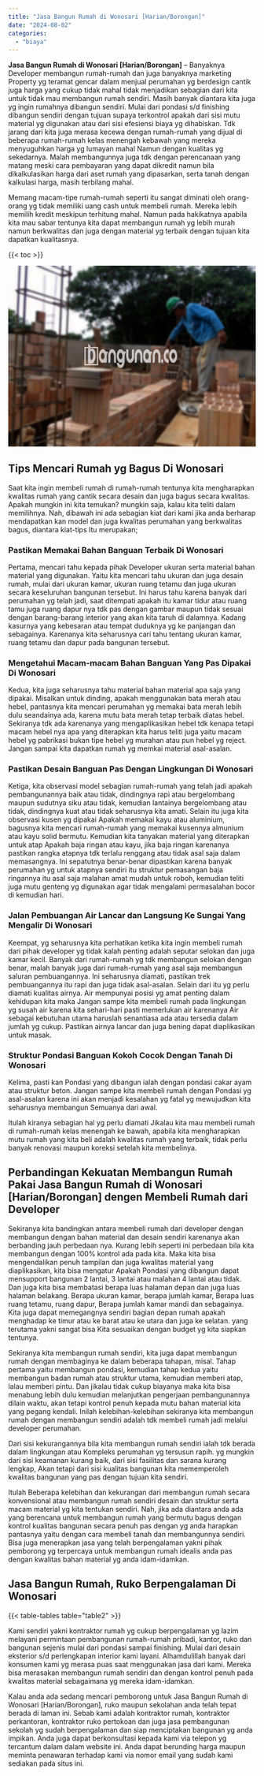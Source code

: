 ```yaml
---
title: "Jasa Bangun Rumah di Wonosari [Harian/Borongan]"
date: "2024-08-02"
categories: 
  - "biaya"
---
```


**Jasa Bangun Rumah di Wonosari \[Harian/Borongan\]** – Banyaknya Developer membangun rumah-rumah dan juga banyaknya marketing Property yg teramat gencar dalam menjual perumahan yg berdesign cantik juga harga yang cukup tidak mahal tidak menjadikan sebagian dari kita untuk tidak mau membangun rumah sendiri. Masih banyak diantara kita juga yg ingin rumahnya dibangun sendiri. Mulai dari pondasi s/d finishing dibangun sendiri dengan tujuan supaya terkontrol apakah dari sisi mutu material yg digunakan atau dari sisi efesiensi biaya yg dihabiskan. Tdk jarang dari kita juga merasa kecewa dengan rumah-rumah yang dijual di beberapa rumah-rumah kelas menengah kebawah yang mereka menyuguhkan harga yg lumayan mahal Namun dengan kualitas yg sekedarnya. Malah membangunnya juga tdk dengan perencanaan yang matang meski cara pembayaran yang dapat dikredit namun bila dikalkulasikan harga dari aset rumah yang dipasarkan, serta tanah dengan kalkulasi harga, masih terbilang mahal.

Memang macam-tipe rumah-rumah seperti itu sangat diminati oleh orang-orang yg tidak memiliki uang cash untuk membeli rumah. Mereka lebih memilih kredit meskipun terhitung mahal. Namun pada hakikatnya apabila kita mau sabar tentunya kita dapat membangun rumah yg lebih murah namun berkwalitas dan juga dengan material yg terbaik dengan tujuan kita dapatkan kualitasnya.

{{< toc >}}

![Jasa Bangun Rumah di Wonosari [Harian/Borongan]](/images/borong-bangunan-12.png)

## Tips Mencari Rumah yg Bagus Di Wonosari

Saat kita ingin membeli rumah di rumah-rumah tentunya kita mengharapkan kwalitas rumah yang cantik secara desain dan juga bagus secara kwalitas. Apakah mungkin ini kita temukan? mungkin saja, kalau kita teliti dalam memilihnya. Nah, dibawah ini ada sebagian kiat dari kami jika anda berharap mendapatkan kan model dan juga kwalitas perumahan yang berkwalitas bagus, diantara kiat-tips Itu merupakan;

### Pastikan Memakai Bahan Banguan Terbaik Di Wonosari

Pertama, mencari tahu kepada pihak Developer ukuran serta material bahan material yang digunakan. Yaitu kita mencari tahu ukuran dan juga desain rumah, mulai dari ukuran kamar, ukuran ruang tetamu dan juga ukuran secara keseluruhan bangunan tersebut. Ini harus tahu karena banyak dari perumahan yg telah jadi, saat ditempati apakah itu kamar tidur atau ruang tamu juga ruang dapur nya tdk pas dengan gambar maupun tidak sesuai dengan barang-barang interior yang akan kita taruh di dalamnya. Kadang kasurnya yang kebesaran atau tempat duduknya yg ke panjangan dan sebagainya. Karenanya kita seharusnya cari tahu tentang ukuran kamar, ruang tetamu dan dapur pada bangunan tersebut.

### Mengetahui Macam-macam Bahan Banguan Yang Pas Dipakai Di Wonosari

Kedua, kita juga seharusnya tahu material bahan material apa saja yang dipakai. Misalkan untuk dinding, apakah menggunakan bata merah atau hebel, pantasnya kita mencari perumahan yg memakai bata merah lebih dulu seandainya ada, karena mutu bata merah tetap terbaik diatas hebel. Sekiranya tdk ada karenanya yang mengaplikasikan hebel tdk kenapa tetapi macam hebel nya apa yang diterapkan kita harus teliti juga yaitu macam hebel yg pabrikasi bukan tipe hebel yg murahan atau pun hebel yg reject. Jangan sampai kita dapatkan rumah yg memkai material asal-asalan.

### Pastikan Desain Banguan Pas Dengan Lingkungan Di Wonosari

Ketiga, kita observasi model sebagian rumah-rumah yang telah jadi apakah pembangunannya baik atau tidak, dindingnya rapi atau bergelombang maupun sudutnya siku atau tidak, kemudian lantainya bergelombang atau tidak, dindingnya kuat atau tidak seharusnya kita amati. Selain itu juga kita observasi kusen yg dipakai Apakah memakai kayu atau aluminium, bagusnya kita mencari rumah-rumah yang memakai kusennya almunium atau kayu solid bermutu. Kemudian kita tanyakan material yang diterapkan untuk atap Apakah baja ringan atau kayu, jika baja ringan karenanya pastikan rangka atapnya tdk terlalu renggang atau tidak asal saja dalam memasangnya. Ini sepatutnya benar-benar dipastikan karena banyak perumahan yg untuk atapnya sendiri itu struktur pemasangan baja ringannya itu asal saja malahan amat mudah untuk roboh, kemudian teliti juga mutu genteng yg digunakan agar tidak mengalami permasalahan bocor di kemudian hari.

### Jalan Pembuangan Air Lancar dan Langsung Ke Sungai Yang Mengalir Di Wonosari

Keempat, yg seharusnya kita perhatikan ketika kita ingin membeli rumah dari pihak developer yg tidak kalah penting adalah seputar selokan dan juga kamar kecil. Banyak dari rumah-rumah yg tdk membangun selokan dengan benar, malah banyak juga dari rumah-rumah yang asal saja membangun saluran pembuangannya. Ini seharusnya diamati, pastikan trek pembuangannya itu rapi dan juga tidak asal-asalan. Selain dari itu yg perlu diamati kualitas airnya. Air mempunyai posisi yg amat penting dalam kehidupan kita maka Jangan sampe kita membeli rumah pada lingkungan yg susah air karena kita sehari-hari pasti memerlukan air karenanya Air sebagai kebutuhan utama haruslah senantiasa ada atau tersedia dalam jumlah yg cukup. Pastikan airnya lancar dan juga bening dapat diaplikasikan untuk masak.

### Struktur Pondasi Banguan Kokoh Cocok Dengan Tanah Di Wonosari

Kelima, pasti kan Pondasi yang dibangun ialah dengan pondasi cakar ayam atau struktur beton. Jangan sampe kita membeli rumah dengan Pondasi yg asal-asalan karena ini akan menjadi kesalahan yg fatal yg mewujudkan kita seharusnya membangun Semuanya dari awal.

Itulah kiranya sebagian hal yg perlu diamati Jikalau kita mau membeli rumah di rumah-rumah kelas menengah ke bawah, apabila kita mengharapkan mutu rumah yang kita beli adalah kwalitas rumah yang terbaik, tidak perlu banyak renovasi maupun koreksi setelah kita membelinya.

## Perbandingan Kekuatan Membangun Rumah Pakai Jasa Bangun Rumah di Wonosari \[Harian/Borongan\] dengen Membeli Rumah dari Developer

Sekiranya kita bandingkan antara membeli rumah dari developer dengan membangun dengan bahan material dan desain sendiri karenanya akan berbanding jauh perbedaan nya. Kurang lebih seperti ini perbedaan bila kita membangun dengan 100% kontrol ada pada kita. Maka kita bisa mengendalikan penuh tampilan dan juga kwalitas material yang diaplikasikan, kita bisa mengatur Apakah Pondasi yang dibangun dapat mensupport bangunan 2 lantai, 3 lantai atau malahan 4 lantai atau tidak. Dan juga kita bisa membatasi berapa luas halaman depan dan juga luas halaman belakang. Berapa ukuran kamar, berapa jumlah kamar, Berapa luas ruang tetamu, ruang dapur, Berapa jumlah kamar mandi dan sebagainya. Kita juga dapat memegangnya sendiri bagian depan rumah apakah menghadap ke timur atau ke barat atau ke utara dan juga ke selatan. yang terutama yakni sangat bisa Kita sesuaikan dengan budget yg kita siapkan tentunya.

Sekiranya kita membangun rumah sendiri, kita juga dapat membangun rumah dengan membaginya ke dalam beberapa tahapan, misal. Tahap pertama yaitu membangun pondasi, kemudian tahap kedua yaitu membangun badan rumah atau struktur utama, kemudian memberi atap, lalau memberi pintu. Dan jikalau tidak cukup biayanya maka kita bisa menabung lebih dulu kemudian melanjutkan pengerjaan pembangunannya dilain waktu, akan tetapi kontrol penuh kepada mutu bahan material kita yang pegang kendali. Inilah kelebihan-kelebihan sekiranya kita membangun rumah dengan membangun sendiri adalah tdk membeli rumah jadi melalui developer perumahan.

Dari sisi kekurangannya bila kita membangun rumah sendiri ialah tdk berada dalam lingkungan atau Kompleks perumahan yg tersusun rapih. yg mungkin dari sisi keamanan kurang baik, dari sisi fasilitas dan sarana kurang lengkap, Akan tetapi dari sisi kualitas bangunan kita mememperoleh kwalitas bangunan yang pas dengan tujuan kita sendiri.

Itulah Beberapa kelebihan dan kekurangan dari membangun rumah secara konvensional atau membangun rumah sendiri desain dan struktur serta macam material yg kita tentukan sendiri. Nah, jika ada diantara anda ada yang berencana untuk membangun rumah yang bermutu bagus dengan kontrol kualitas bangunan secara penuh pas dengan yg anda harapkan pantasnya yaitu dengan cara membeli tanah dan membangunnya sendiri. Bisa juga menerapkan jasa yang telah berpengalaman yakni pihak pemborong yg terpercaya untuk membangun rumah idealis anda pas dengan kwalitas bahan material yg anda idam-idamkan.

## Jasa Bangun Rumah, Ruko Berpengalaman Di Wonosari

{{< table-tables table="table2" >}}

Kami sendiri yakni kontraktor rumah yg cukup berpengalaman yg lazim melayani permintaan pembangunan rumah-rumah pribadi, kantor, ruko dan bangunan sejenis mulai dari pondasi sampai finishing. Mulai dari desain eksterior s/d perlengkapan interior kami layani. Alhamdulillah banyak dari konsumen kami yg merasa puas saat menggunakan jasa dari kami. Mereka bisa merasakan membangun rumah sendiri dan dengan kontrol penuh pada kwalitas material sebagaimana yg mereka idam-idamkan.

Kalau anda ada sedang mencari pemborong untuk Jasa Bangun Rumah di Wonosari \[Harian/Borongan\], ruko maupun sekolahan anda telah tepat berada di laman ini. Sebab kami adalah kontraktor rumah, kontraktor perkantoran, kontraktor ruko pertokoan dan juga jasa pembangunan sekolah yg sudah berpengalaman dan siap menciptakan bangunan yg anda impikan. Anda juga dapat berkonsultasi kepada kami via telepon yg tercantum dalam dalam website ini. Anda dapat berunding harga maupun meminta penawaran terhadap kami via nomor email yang sudah kami sediakan pada situs ini.
